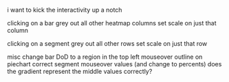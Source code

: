 i want to kick the interactivity up a notch

clicking on a bar
	grey out all other heatmap columns
	set scale on just that column

clicking on a segment
	grey out all other rows
	set scale on just that row






misc
	change bar DoD to a region in the top left
	mouseover outline on piechart
	correct segment mouseover values (and change to percents)
	does the gradient represent the middle values correctly?